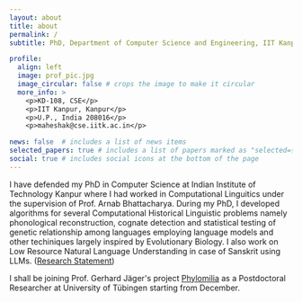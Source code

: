 ```yaml
---
layout: about
title: about
permalink: /
subtitle: PhD, Department of Computer Science and Engineering, IIT Kanpur

profile:
  align: left
  image: prof_pic.jpg
  image_circular: false # crops the image to make it circular
  more_info: >
    <p>KD-108, CSE</p>
    <p>IIT Kanpur, Kanpur</p>
    <p>U.P., India 208016</p>
    <p>maheshak@cse.iitk.ac.in</p>

news: false  # includes a list of news items
selected_papers: true # includes a list of papers marked as "selected={true}"
social: true # includes social icons at the bottom of the page
---
```


I have defended my PhD in Computer Science at Indian Institute of Technology Kanpur where I had worked in Computational Linguitics under the supervision of Prof. Arnab Bhattacharya. During my PhD, I developed algorithms for several Computational Historical Linguistic problems namely phonological reconstruction, cognate detection and statistical testing of genetic relationship among languages employing language models and other techiniques largely inspired by Evolutionary Biology. I also work on Low Resource Natural Language Understanding in case of Sanskrit using LLMs. ([<u>Research Statement</u>](/assets/pdf/Research_Statement.pdf))

I shall be joining Prof. Gerhard Jäger's project [Phylomilia](https://profgerhard.de/phylomilia/) as a Postdoctoral Researcher at University of Tübingen starting from December.

